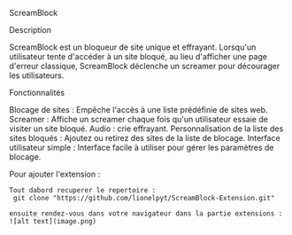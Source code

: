 ScreamBlock

Description

ScreamBlock est un bloqueur de site unique et effrayant. Lorsqu'un utilisateur tente d'accéder à un site bloqué, au lieu d'afficher une page d'erreur classique, ScreamBlock déclenche un screamer pour décourager les utilisateurs.

Fonctionnalités

Blocage de sites : Empêche l'accès à une liste prédéfinie de sites web.
Screamer : Affiche un screamer chaque fois qu'un utilisateur essaie de visiter un site bloqué.
Audio : crie effrayant.
Personnalisation de la liste des sites bloqués : Ajoutez ou retirez des sites de la liste de blocage.
Interface utilisateur simple : Interface facile à utiliser pour gérer les paramètres de blocage.

Pour ajouter l'extension :

```
Tout dabord recuperer le repertoire :
 git clone "https://github.com/lionelpyt/ScreamBlock-Extension.git"
```
```
ensuite rendez-vous dans votre navigateur dans la partie extensions :
![alt text](image.png)

